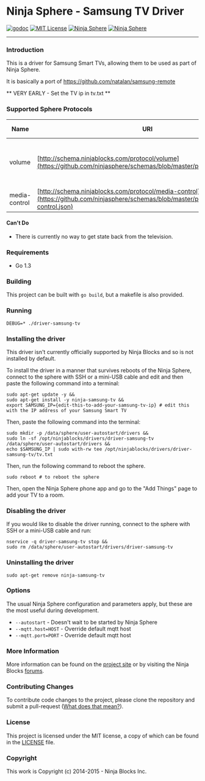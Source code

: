 # Ninja Sphere - Samsung TV Driver


[![godoc](http://img.shields.io/badge/godoc-Reference-blue.svg)](https://godoc.org/github.com/ninjasphere/driver-samsung-tv)
[![MIT License](https://img.shields.io/badge/license-MIT-yellow.svg)](LICENSE)
[![Ninja Sphere](https://img.shields.io/badge/built%20by-ninja%20blocks-lightgrey.svg)](http://ninjablocks.com)
[![Ninja Sphere](https://img.shields.io/badge/works%20with-ninja%20sphere-8f72e3.svg)](http://ninjablocks.com)

---


### Introduction
This is a driver for Samsung Smart TVs, allowing them to be used as part of Ninja Sphere.

It is basically a port of https://github.com/natalan/samsung-remote

** VERY EARLY - Set the TV ip in tv.txt **

### Supported Sphere Protocols

| Name | URI | Supported Events | Supported Methods |
| ------ | ------------- | ---- | ----------- |
| volume | [http://schema.ninjablocks.com/protocol/volume](https://github.com/ninjasphere/schemas/blob/master/protocol/volume.json) | | set, volumeUp, volumeDown, mute, unmute, toggleMute |
| media-control | [http://schema.ninjablocks.com/protocol/media-control](https://github.com/ninjasphere/schemas/blob/master/protocol/media-control.json) | play, pause  | |

#### Can't Do
* There is currently no way to get state back from the television.

### Requirements

* Go 1.3

### Building

This project can be built with `go build`, but a makefile is also provided.

### Running

`DEBUG=* ./driver-samsung-tv`

### Installing the driver

This driver isn't currently officially supported by Ninja Blocks and so is not installed by default.

To install the driver in a manner that survives reboots of the Ninja Sphere, connect to the sphere with SSH or a mini-USB cable and edit and then paste the following command into a terminal:

	sudo apt-get update -y &&
	sudo apt-get install -y ninja-samsung-tv &&
	export SAMSUNG_IP={edit-this-to-add-your-samsung-tv-ip} # edit this with the IP address of your Samsung Smart TV

Then, paste the following command into the terminal:

	sudo mkdir -p /data/sphere/user-autostart/drivers &&
	sudo ln -sf /opt/ninjablocks/drivers/driver-samsung-tv /data/sphere/user-autostart/drivers &&
	echo $SAMSUNG_IP | sudo with-rw tee /opt/ninjablocks/drivers/driver-samsung-tv/tv.txt

Then, run the following command to reboot the sphere.

	sudo reboot # to reboot the sphere

Then, open the Ninja Sphere phone app and go to the "Add Things" page to add your TV to a room.

### Disabling the driver

If you would like to disable the driver running, connect to the sphere with SSH or a mini-USB cable and run:

	nservice -q driver-samsung-tv stop &&
	sudo rm /data/sphere/user-autostart/drivers/driver-samsung-tv

### Uninstalling the driver

	sudo apt-get remove ninja-samsung-tv

### Options

The usual Ninja Sphere configuration and parameters apply, but these are the most useful during development.

* `--autostart` - Doesn't wait to be started by Ninja Sphere
* `--mqtt.host=HOST` - Override default mqtt host
* `--mqtt.port=PORT` - Override default mqtt host

### More Information

More information can be found on the [project site](http://github.com/ninjasphere/driver-samsung-tv) or by visiting the Ninja Blocks [forums](https://discuss.ninjablocks.com).

### Contributing Changes

To contribute code changes to the project, please clone the repository and submit a pull-request ([What does that mean?](https://help.github.com/articles/using-pull-requests/)).

### License
This project is licensed under the MIT license, a copy of which can be found in the [LICENSE](LICENSE) file.

### Copyright
This work is Copyright (c) 2014-2015 - Ninja Blocks Inc.
